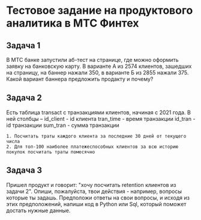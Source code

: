 # Тестовое задание на продуктового аналитика в МТС Финтех

## Задача 1

В МТС банке запустили аб-тест на странице, где можно оформить заявку на банковскую карту. В варианте А из 2574 клиентов, зашедших на страницу, на баннер нажали 350, в варианте Б из 2855 нажали 375. Какой вариант баннера предложить продакту и почему?

## Задача 2

Есть таблица transact с транзакциями клиентов, начиная с 2021 года. В ней столбцы –
id_client - id клиента
tran_time - время транзакции
id_tran - id транзакции
sum_tran - сумма транзакции
    
    1. Посчитать траты каждого клиента за последние 30 дней от текущего числа
    2. Для топ-100 наиболее платежеспособных клиентов за всю историю покупок посчитать траты помесячно

## Задача 3

Пришел продукт и говорит: "хочу посчитать retention клиентов из задачи 2". Опиши, пожалуйста, твои действия - например, вопросы которые ты задашь. Предположи ответы на свои вопросы, и исходя из этих предположений, напиши код в Python или Sql, который поможет достать нужные данные.
